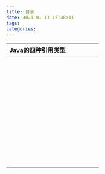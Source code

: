 ```yaml
---
title: 目录
date: 3021-01-13 13:38:11
tags:
categories:
---
```


| [Java的四种引用类型](https://longqing9.gitee.io/blog/2021/01/12/Java的四种引用类型/) |      |      |      |      |      |
| ------------------------------------------------------------ | ---- | ---- | ---- | ---- | ---- |
|                                                              |      |      |      |      |      |
|                                                              |      |      |      |      |      |
|                                                              |      |      |      |      |      |
|                                                              |      |      |      |      |      |
|                                                              |      |      |      |      |      |
|                                                              |      |      |      |      |      |
|                                                              |      |      |      |      |      |
|                                                              |      |      |      |      |      |
|                                                              |      |      |      |      |      |
|                                                              |      |      |      |      |      |
|                                                              |      |      |      |      |      |
|                                                              |      |      |      |      |      |
|                                                              |      |      |      |      |      |
|                                                              |      |      |      |      |      |
|                                                              |      |      |      |      |      |
|                                                              |      |      |      |      |      |
|                                                              |      |      |      |      |      |
|                                                              |      |      |      |      |      |
|                                                              |      |      |      |      |      |
|                                                              |      |      |      |      |      |
|                                                              |      |      |      |      |      |
|                                                              |      |      |      |      |      |
|                                                              |      |      |      |      |      |
|                                                              |      |      |      |      |      |
|                                                              |      |      |      |      |      |
|                                                              |      |      |      |      |      |
|                                                              |      |      |      |      |      |
|                                                              |      |      |      |      |      |
|                                                              |      |      |      |      |      |
|                                                              |      |      |      |      |      |
|                                                              |      |      |      |      |      |
|                                                              |      |      |      |      |      |
|                                                              |      |      |      |      |      |
|                                                              |      |      |      |      |      |
|                                                              |      |      |      |      |      |
|                                                              |      |      |      |      |      |
|                                                              |      |      |      |      |      |
|                                                              |      |      |      |      |      |
|                                                              |      |      |      |      |      |
|                                                              |      |      |      |      |      |
|                                                              |      |      |      |      |      |
|                                                              |      |      |      |      |      |
|                                                              |      |      |      |      |      |
|                                                              |      |      |      |      |      |
|                                                              |      |      |      |      |      |
|                                                              |      |      |      |      |      |
|                                                              |      |      |      |      |      |
|                                                              |      |      |      |      |      |
|                                                              |      |      |      |      |      |

